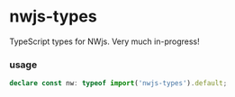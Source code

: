 # nwjs-types
TypeScript types for NWjs.
Very much in-progress!

### usage
```typescript
declare const nw: typeof import('nwjs-types').default;
```
